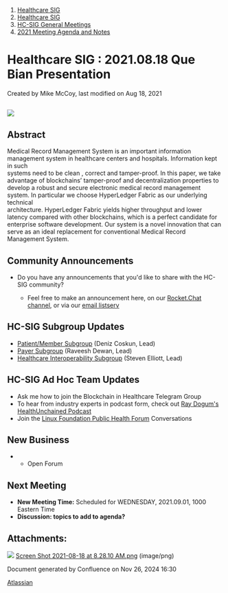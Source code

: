 1. [Healthcare SIG](index.html)
2. [Healthcare SIG](Healthcare-SIG_20545573.html)
3. [HC-SIG General Meetings](HC-SIG-General-Meetings_20545763.html)
4. [2021 Meeting Agenda and Notes](2021-Meeting-Agenda-and-Notes_20556147.html)

# Healthcare SIG : 2021.08.18 Que Bian Presentation

Created by Mike McCoy, last modified on Aug 18, 2021

## **![](attachments/20555218/20563741.png?height=250)**

## **Abstract**

Medical Record Management System is an important information management system in healthcare centers and hospitals. Information kept in such  
systems need to be clean , correct and tamper-proof. In this paper, we take advantage of blockchains’ tamper-proof and decentralization properties to  
develop a robust and secure electronic medical record management system. In particular we choose HyperLedger Fabric as our underlying technical  
architecture. HyperLedger Fabric yields higher throughput and lower latency compared with other blockchains, which is a perfect candidate for  
enterprise software development. Our system is a novel innovation that can serve as an ideal replacement for conventional Medical Record  
Management System.

## **Community Announcements**

- Do you have any announcements that you'd like to share with the HC-SIG community?
  
  - Feel free to make an announcement here, on our [Rocket.Chat channel](https://chat.hyperledger.org/channel/healthcare-sig), or via our [email listserv](https://lists.hyperledger.org/g/healthcare-sig)

## **HC-SIG Subgroup Updates**

- [Patient/Member Subgroup](https://lf-hyperledger.atlassian.net/wiki/display/HCSIG/HC-SIG+-+Patient+Subgroup) (Deniz Coskun, Lead)
- [Payer Subgroup](https://lf-hyperledger.atlassian.net/wiki/display/HCSIG/HC-SIG+-+Payer+Subgroup) (Raveesh Dewan, Lead)
- [Healthcare Interoperability Subgroup](https://lf-hyperledger.atlassian.net/wiki/display/HCSIG/HC-SIG+-+Healthcare+Interoperability+Subgroup) (Steven Elliott, Lead)

## **HC-SIG Ad Hoc Team Updates**

- Ask me how to join the Blockchain in Healthcare Telegram Group
- To hear from industry experts in podcast form, check out [Ray Dogum's HealthUnchained Podcast](https://healthunchained.org/)
- Join the [Linux Foundation Public Health Forum](https://www.lfph.io/) Conversations

## **New Business**

- - Open Forum

## **Next Meeting**

- **New Meeting Time:** Scheduled for WEDNESDAY, 2021.09.01, 1000 Eastern Time
- **Discussion: topics to add to agenda?**

## Attachments:

![](images/icons/bullet_blue.gif) [Screen Shot 2021-08-18 at 8.28.10 AM.png](attachments/20555218/20563741.png) (image/png)

Document generated by Confluence on Nov 26, 2024 16:30

[Atlassian](http://www.atlassian.com/)
